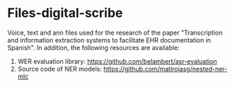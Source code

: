 # Files-digital-scribe
Voice, text and ann files used for the research of the paper "Transcription and information extraction systems to facilitate EHR documentation in Spanish".
In addition, the following resources are available:

1. WER evaluation library: https://github.com/belambert/asr-evaluation
2. Source code of NER models: https://github.com/matirojasg/nested-ner-mlc
